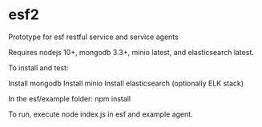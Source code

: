 # esf2
Prototype for esf restful service and service agents

Requires nodejs 10+, mongodb 3.3+, minio latest, and elasticsearch latest.

To install and test:

Install mongodb
Install minio
Install elasticsearch (optionally ELK stack)

In the esf/example folder: npm install

To run, execute node index.js in esf and example agent.